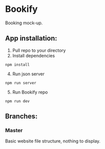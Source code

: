 # Bookify

Booking mock-up.

## App installation:

1. Pull repo to your directory
2. Install dependencies

`npm install`

4. Run json server 

`npm run server`

5. Run Bookify repo 

`npm run dev`

## Branches:

### Master

Basic website file structure, nothing to display.
